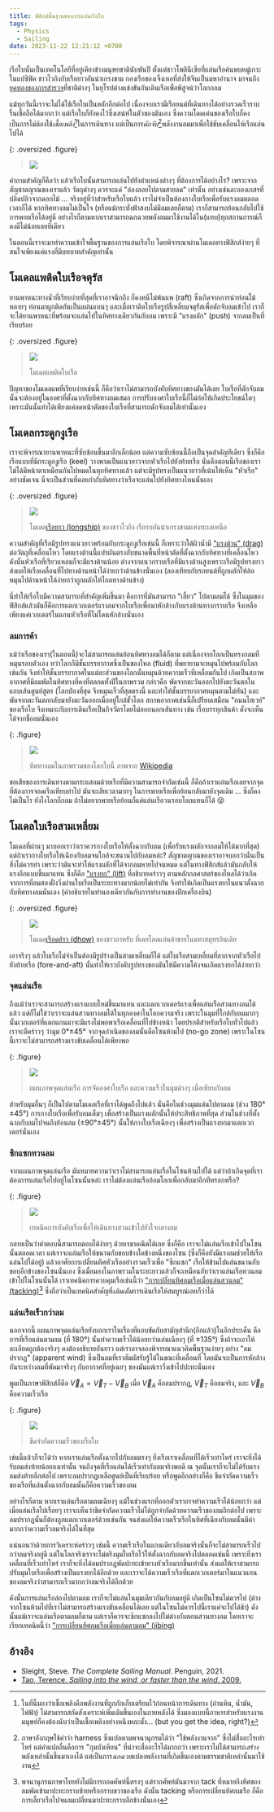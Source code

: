 ```yaml
---
title: ฟิสิกส์พื้นฐานของการแล่นเรือใบ
tags:
  - Physics
  - Sailing
date: 2023-11-22 12:21:12 +0700
---
```


เรือใบนั้นเป็นเทคโนโลยีที่อยู่เคียงข้างมนุษยชาตินับพันปี ตั้งแต่ชาวโพลินีเซียที่แล่นเรือค้นพบหมู่เกาะในแปซิฟิค ชาวไวกิงกับเรือยาวอันน่าเกรงขาม กองเรือของเจิ้งเหอที่ส่งให้จีนเป็นมหาอำนาจ มาจนถึง[ยุคทองของการสำรวจ][age of discovery]ที่ชาติต่างๆ ในยุโรปต่างแข่งขันกันเดินเรือเพื่อพิสูจน์ว่าโลกกลม

แม้ทุกวันนี้เราจะไม่ได้ใช้เรือใบเป็นหลักอีกต่อไป เนื่องจากเรามีเรือยนต์ที่เดินทางได้อย่างรวดเร็วราบรื่นเชื่อถือได้มากกว่า แต่เรือใบก็ยังคงไว้ซึ่งเสน่ห์ในตัวของมันเอง ซึ่งความโดดเด่นของเรือใบก็คงเป็นการไม่ต้องใช้*เชื้อเพลิง*[^1]ในการเดินทาง แต่เป็นการ*ดักจับ*[^2]พลังงานลมมาเพื่อใช้ขับเคลื่อนให้เรือแล่นไปได้

{: .oversized .figure}
> ![](/images/random/lego-tiny-ship.jpg)

คำถามสำคัญก็คือว่า แล้วเรือใบนั้นสามารถแล่นไปยังตำแหน่งต่างๆ ที่ต้องการได้อย่างไร? เพราะจากสัญชาตญาณของเราแล้ว วัตถุต่างๆ ควรจะแค่ "ล่องลอยไปตามสายลม" เท่านั้น อย่างเช่นละอองเกสรที่ปลิดปลิวจากดอกไม้ ... จริงอยู่ที่ว่าสำหรับเรือใบแล้ว เราไม่จำเป็นต้องกางใบเรือเพื่อรับแรงลมตลอดเวลาก็ได้ หากทิศทางลมไม่เป็นใจ (หรือแม้กระทั่งฟ้าสงบไม่มีลมเลยก็ตาม) เราก็สามารถย้อนกลับไปใช้การพายเรือได้อยู่ดี อย่างไรก็ตามหากเราสามารถฉกฉวยพลังลมมาใช้งานได้ใน(แทบ)ทุกสถานการณ์ก็คงดีไม่น้อยเลยทีเดียว

ในตอนนี้เราจะมาทำความเข้าใจพื้นฐานของการแล่นเรือใบ โดยพิจารณาผ่านโมเดลทางฟิสิกส์ง่ายๆ ที่สนใจเพียงแค่แรงที่มีบทบาทสำคัญเท่านั้น


## โมเดลแพติดใบเรือจตุรัส

ยานพาหนะทางน้ำที่เรียบง่ายที่สุดที่เราอาจนึกถึง ก็คงหนีไม่พ้นแพ (raft) ซึ่งเกิดจากการนำท่อนไม้หลายๆ ท่อนมาผูกติดกันเป็นแผ่นแบนๆ และเมื่อเราติดใบเรือรูปสี่เหลี่ยมจตุรัสเพื่อดักจับลมเข้าไป เราก็จะได้ยานพาหนะที่พร้อมจะแล่นไปในทิศทางเดียวกันกับลม เพราะมี "แรงผลัก" (push) จากลมเป็นที่เรียบร้อย

{: .oversized .figure}
> ![](/images/math/sailing/raft.png)
> 
> โมเดลแพติดใบเรือ

ปัญหาของโมเดลแพที่เรียบง่ายเช่นนี้ ก็คือว่าเราไม่สามารถบังคับทิศทางของมันได้เลย ใบเรือที่ดักจับลมนั้นจะต้องอยู่ในองศาที่ตั้งฉากกับทิศทางลมเสมอ การปรับองศาใบเรือนี้ก็ไม่ก่อให้เกิดประโยชน์ใดๆ เพราะมันนั้นทำได้เพียงแค่ลดหน้าตัดของใบเรือที่สามารถดักจับลมได้เท่านั้นเอง


## โมเดลกระดูกงูเรือ

เราจะพิจารณายานพาหนะที่ซับซ้อนขึ้นมาอีกเล็กน้อย แต่ความซับซ้อนนี้ถือเป็นจุดสำคัญทีเดียว ซึ่งก็คือเรือแบบที่มีกระดูกงูเรือ (keel) วางพาดเป็นแนวยาวจากหัวเรือไปยังท้ายเรือ นั่นคือตอนนี้เรือของเราไม่ได้มีหน้าตาเหมือนกันไปหมดในทุกทิศทางแล้ว แต่จะมีรูปทรงเป็นแนวยาวที่เน้นให้เห็น "หัวเรือ" อย่างชัดเจน นี่จะเป็นส่วนที่คอยกำกับทิศทางว่าเรือจะแล่นไปยังทิศทางไหนนั่นเอง

{: .oversized .figure}
> ![](/images/math/sailing/longship.png)
>
> โมเดล[เรือยาว (longship)][longship] ของชาวไวกิง เรือรบอันน่าเกรงขามแห่งทะเลเหนือ

ความสำคัญที่เรือมีรูปทรงแนวยาวพร้อมกับกระดูกงูเรือเช่นนี้ ก็เพราะว่าใต้ผิวน้ำมี ["แรงต้าน" (drag)][drag force] ต่อวัตถุที่เคลื่อนไหว โดยแรงต้านนี้แปรผันตรงกับขนาดพื้นที่หน้าตัดที่ตั้งฉากกับทิศทางที่เคลื่อนไหว ดังนั้นหัวเรือที่เรียวแหลมก็จะมีแรงต้านน้อย ต่างจากแนวกราบเรือที่มีแรงต้านสูงเพราะเรือมีรูปทรงยาว ส่งผลให้เรือเคลื่อนที่ไปทางด้านหน้าได้ง่ายกว่าด้านข้างนั่นเอง (ลองเทียบกับรถยนต์ที่ถูกผลักให้ล้อหมุนไปด้านหน้าได้ง่ายกว่าถูกผลักให้ไถลทางด้านข้าง)

นี่ทำให้เรือใบมีความสามารถที่สำคัญเพิ่มขึ้นมา คือการที่มันสามารถ "เลี้ยว" ไปตามลมได้ ซึ่งในมุมของฟิสิกส์แล้วมันก็คือการแตกเวกเตอร์แรงลมจากใบเรือเพื่อมาหักล้างกับแรงต้านทางกราบเรือ จึงเหลือเพียงแค่เวกเตอร์ในแกนหัวเรือที่ไม่โดนหักล้างนั่นเอง

### ลมการค้า

แม้ว่าเรือของเรา(ในตอนนี้)จะไม่สามารถแล่นย้อนทิศทางลมได้ก็ตาม แต่เนื่องจากโลกเป็นทรงกลมที่หมุนรอบตัวเอง ทว่าโลกก็มีชั้นบรรยากาศซึ่งเป็นของไหล (fluid) ที่พยายามจะหมุนไปพร้อมกับโลกเช่นกัน จึงทำให้ชั้นบรรยากาศในแต่ละส่วนของโลกนั้นหมุนด้วยความเร็วที่เหลื่อมกันไป เกิดเป็นสภาพอากาศที่มีลมพัดในทิศทางที่คงที่ตลอดทั้งปีในภาพรวม กล่าวคือ พัดจากตะวันออกไปยังตะวันตกในแถบเส้นศูนย์สูตร (โลกป่องที่สุด จึงหมุนเร็วที่สุดตรงนี้ และทำให้ชั้นบรรยากาศหมุนตามไม่ทัน) และพัดจากตะวันตกกลับมายังตะวันออกเมื่ออยู่ใกล้ขั้วโลก สภาพอากาศเช่นนี้ก็เปรียบเสมือน "ถนนไฮเวย์" ของเรือใบ จึงเหมาะกับการเดินเรือเป็นกิจวัตรโดยไม่ออกนอกเส้นทาง เช่น เรื่อบรรทุกสินค้า ดั่งจะเห็นได้จากชื่อลมนั่นเอง

{: .figure}

> ![](/images/math/sailing/tradewind.png)
>
> ทิศทางลมในภาพรวมของโลกใบนี้ ภาพจาก [Wikipedia][wiki image trade wind]

ขอเสียของการเดินทางตามกระแสลมด้วยเรือที่มีความสามารถจำกัดเช่นนี้ ก็คือถ้าเราแล่นเรือเลยจากจุดที่ต้องการจอดเรือเทียบท่าไป มันจะเสียเวลามากๆ ในการพายเรือเพื่อย้อนกลับมายังจุดเดิม ... ซึ่งก็คงไม่เป็นไร ยังไงโลกก็กลม ถ้าไม่อยากพายเรือย้อนก็แค่แล่นเรือวนรอบโลกแทนก็ได้ 😜


## โมเดลใบเรือสามเหลี่ยม

โมเดลที่ผ่านๆ มาบอกเราว่าเราควรกางใบเรือให้ตั้งฉากกับลม (เพื่อรับแรงผลักจากลมให้ได้มากที่สุด) แต่ถ้าเรากางใบเรือให้เฉียงกับลมจนใกล้จะขนานไปกับลมหล่ะ? สัญชาตญาณของเราอาจบอกว่านั่นเป็นสิ่งไม่ควรทำ เพราะว่ามันจะทำให้แรงผลักที่ได้จากลมหายไปจนหมด แต่ในทางฟิสิกส์แล้วมันกลับให้แรงอีกแบบขึ้นมาแทน ซึ่งก็คือ ["แรงยก" (lift)][lift force] ที่อธิบายคร่าวๆ ตามหลักกลศาสตร์ของไหลได้ว่าเกิดจากการที่ลมสองฝั่งวิ่งผ่านใบเรือเป็นระยะทางมากน้อยไม่เท่ากัน จึงทำให้เกิดเป็นแรงยกในแนวตั้งฉากกับทิศทางลมนั่นเอง (คำอธิบายในทำนองเดียวกันกับการทำงานของปีกเครื่องบิน)

{: .oversized .figure}
> ![](/images/math/sailing/dhow.png)
>
> โมเดล[เรือดฮ์าว (dhow)][dhow] ของชาวอาหรับ ที่เคยโลดแล่นค้าขายในมหาสมุทรอินเดีย

เอาจริงๆ แล้วใบเรือไม่จำเป็นต้องมีรูปร่างเป็นสามเหลี่ยมก็ได้ แต่ใบเรือสามเหลี่ยมที่ลากจากหัวเรือไปยังท้ายเรือ (fore-and-aft) นั้นทำให้เราบังคับรูปทรงของมันให้มีความโค้งจนเกิดแรงยกได้ง่ายกว่า

### จุดแล่นเรือ

ถึงแม้ว่าเราจะสามารถสร้างแรงแบบใหม่ขึ้นมาแทน และแตกเวกเตอร์แรงเพื่อแล่นเรือสวนทางลมได้แล้ว แต่ก็ไม่ใช่ว่าเราจะแล่นสวนทางลมได้ในทุกองศาในโลกความจริง เพราะในมุมที่ใกล้กับลมมากๆ นั้นเวกเตอร์ที่แตกแกนมาจะมีแรงไม่พอพาเรือเคลื่อนที่ไปข้างหน้า โดยปรกติสำหรับเรือใบทั่วไปแล้ว เราจะตีคร่าวๆ ว่ามุม 0°±45° จากจุดกำเนิดของลมนั้นคือโซนห้ามไป (no-go zone) เพราะในโซนนี้เราจะไม่สามารถสร้างแรงขับเคลื่อนได้เพียงพอ

{: .figure}
> ![](/images/math/sailing/speed-predict.png)
>
> แผนภาพจุดแล่นเรือ การจัดองศาใบเรือ และความเร็วในมุมต่างๆ เมื่อเทียบกับลม

สำหรับมุมอื่นๆ ก็เป็นไปตามโมเดลเรือที่เราได้พูดถึงไปแล้ว นั่นคือในช่วงมุมแล่นไปตามลม (ช่วง 180°±45°) การกางใบเรือเพื่อรับลมเต็มๆ เพื่อสร้างเป็นแรงผลักนั้นให้ประสิทธิภาพที่สุด ส่วนในช่วงที่ตั้งฉากกับลมไปจนถึงย้อนลม (±90°±45°) นั้นให้กางใบเรือเฉียงๆ เพื่อสร้างเป็นแรงยกมาแตกเวกเตอร์นั่นเอง

### ซิกแซกทวนลม

จากแผนภาพจุดแล่นเรือ มันหมายความว่าเราไม่สามารถแล่นเรือในโซนห้ามไปได้ แต่ว่าถ้าเกิดจุดที่เราต้องการแล่นเรือไปอยู่ในโซนนั้นหล่ะ เราไม่ต้องแล่นเรืออ้อมโลกเพื่อกลับมาอีกทีหรอกหรือ?

{: .figure}
> ![](/images/math/sailing/tacking.png)
>
> เทคนิคการบังคับเรือเพื่อให้เดินทางสวนเข้าไปยังใจกลางลม

กลายเป็นว่าคำตอบนี้สามารถตอบได้ง่ายๆ ด้วยเรขาคณิตได้เลย ซึ่งก็คือ เราจะไม่แล่นเรือเข้าไปในโซนนั้นตลอดเวลา แต่เราจะแล่นเรือให้ขนานกับขอบข้างใดข้างหนึ่งของโซน (ซึ่งก็คือยังมีแรงลมช่วยให้เรือแล่นไปได้อยู่) แล้วอาศัยการเปลี่ยนทิศหัวเรืออย่างรวดเร็วเพื่อ "ซิกแซก" เรือให้ข้ามไปแล่นขนานกับขอบอีกข้างของโซนนั่นเอง ซึ่งเมื่อมองในภาพรวมในระยะยาวแล้วก็จะเหมือนกับว่าเราแล่นเรือทวนลมเข้าไปในโซนนั้นได้ เราเทคนิคการควบคุมเรือเช่นนี้ว่า ["การเปลี่ยนทิศลมเรือเมื่อแล่นสวนลม" (tacking)][tacking][^3] ซึ่งถือว่าเป็นเทคนิคสำคัญที่*เติมเต็ม*การเดินเรือให้สมบูรณ์เลยก็ว่าได้

### แล่นเรือเร็วกว่าลม

นอกจากนี้ แผนภาพจุดแล่นเรือยังบอกเราในเรื่องที่แอบขัดกับสามัญสำนึก(อีกแล้ว)ในอีกประเด็น คือ การที่เรือแล่นตามลม (ที่ 180°) นั้นทำความเร็วได้น้อยกว่าแล่นเฉียงๆ (ที่ ±135°) ซึ่งถ้าจะเอาให้ละเอียดถูกต้องจริงๆ คงต้องอธิบายกันยาว แต่เราอาจลองพิจารณาแนวคิดพื้นฐานง่ายๆ อย่าง "ลมปรากฏ" (apparent wind) ซึ่งเป็นลมที่เราสัมผัสรับรู้ได้ในขณะที่เคลื่อนที่ โดยมันจะเป็นการหักล้างกันระหว่างลมที่พัดมาจริงๆ กับอากาศที่อยู่เฉยๆ ของมันแต่เราวิ่งเข้าไปปะทะนั่นเอง

พูดเป็นภาษาฟิสิกส์ก็คือ $\vec{V}_A = \vec{V}_T - \vec{V}_B$ เมื่อ $\vec{V}_A$ คือลมปรากฏ, $\vec{V}_T$ คือลมจริง, และ $\vec{V}_B$ คือความเร็วเรือ

{: .figure}
> ![](/images/math/sailing/speed-limit.png)
>
> ขีดจำกัดความเร็วของเรือใบ

เช่นนี้แล้วก็จะได้ว่า หากเราแล่นเรือตั้งฉากไปกับลมตรงๆ ยิ่งเรือเราเคลื่อนที่ได้เร็วเท่าไหร่ เราจะยิ่งได้รับลมส่งท้ายน้อยลงเท่านั้น จนถึงจุดที่เรือแล่นได้เร็วเท่ากับลมจริงพอดี ณ จุดนั้นเราก็จะไม่ได้รับแรงลมส่งท้ายอีกต่อไป เพราะลมปรากฏเหลือศูนย์เป็นที่เรียบร้อย หรือพูดอีกอย่างก็คือ ขีดจำกัดความเร็วของเรือที่แล่นตั้งฉากกับลมนั้นก็คือความเร็วของลม

อย่างไรก็ตาม หากเราแล่นเรือตามลมเฉียงๆ แม้ในช่วงแรกที่ออกตัวเราอาจทำความเร็วได้น้อยกว่า แต่เมื่อแล่นเรือไปเรื่อยๆ เราจะเห็นว่าขีดจำกัดความเร็วไม่ได้ถูกจำกัดด้วยความเร็วของลมอีกต่อไป เพราะลมปรากฏนั้นก็ต้องถูกแตกเวกเตอร์ด้วยเช่นกัน จนส่งผลให้ความเร็วเรือในทิศที่เฉียงกับลมนั้นมีค่ามากกว่าความเร็วลมจริงได้ในที่สุด

แน่นอนว่าด้วยการวิเคราะห์คร่าวๆ เช่นนี้ ความเร็วเรือในแกนเดียวกับลมจริงนั้นก็จะไม่สามารถเร็วไปกว่าลมจริงอยู่ดี แต่ในโลกจริงเราจะไม่ตรึงมุมใบเรือไว้ให้ตั้งฉากกับลมจริงไปตลอดเช่นนี้ เพราะยิ่งเราเคลื่อนที่เร็วเท่าไหร่ เราก็จะยิ่งได้ลมปรากฎพัดปะทะเข้าทางหัวเรือมากขึ้นเท่านั้น ส่งผลให้เราสามารถปรับมุมใบเรือเพื่อสร้างเป็นแรงยกได้อีกด้วย และเราจะได้ความเร็วเรือที่แตกเวกเตอร์มาในแนวแกนของลมจริงว่าสามารถเร็วมากกว่าลมจริงได้อีกด้วย

ดังนั้นการแล่นเรือล่องไปตามลม เราก็จะไม่แล่นในมุมเดียวกันกับลมอยู่ดี เกิดเป็นโซนไม่ควรไป (ต่างจากโซนห้ามไปที่เราไม่สามารถสร้างแรงขับเคลื่อนได้เลย แต่ในโซนไม่ควรไปนี้เราแค่จะไปได้ช้า) ดังนั้นแม้เราจะแล่นเรือตามลมก็ตาม แต่เราก็ควรจะซิกแซกลงไปไม่ต่างกับตอนสวนทางลม โดยเราจะเรียกเทคนิคนี้ว่า ["การเปลี่ยนทิศลมเรือเมื่อแล่นตามลม" (jibing)][jibe]


## อ้างอิง

- Sleight, Steve. *The Complete Sailing Manual*. Penguin, 2021.
- [Tao, Terence. *Sailing into the wind, or faster than the wind*. 2009.](https://terrytao.wordpress.com/2009/03/23/sailing-into-the-wind-or-faster-than-the-wind/)



[^1]:ในที่นี้มองว่าเชื้อเพลิงคือพลังงานที่ถูกกักเก็บเตรียมไว้ก่อนหน้าการเดินทาง (ถ่านหิน, น้ำมัน, ไฟฟ้า) ไม่สามารถสกัดสังเคราะห์เพิ่มเติมขึ้นเองในภายหลังได้ ซึ่งมองแบบนี้อาหารสำหรับแรงงานมนุษย์ก็คงต้องนับว่าเป็นเชื้อเพลิงอย่างหนึงหละมั้ง... (but you get the idea, right?)
[^2]: ภาษาอังกฤษใช้คำว่า harness ซึ่งแปลตามพจนานุกรมได้ว่า "ใช้พลังงานจาก" ซึ่งไม่สื่ออะไรเท่าไหร่ แต่คำแปลอื่นคือการ "กุมบังเหียน" ที่น่าจะสื่ออะไรได้มากกว่า เพราะเราไม่ได้สามารถ*สร้าง*พลังเหล่านั้นขึ้นมาเองได้ แต่เป็นการ*ฉกฉวย*แปลงพลังงานที่เกิดขึ้นเองตามธรรมชาติเหล่านั้นมาใช้งาน
[^3]: พจนานุกรมภาษาไทยยังไม่มีการถอดศัพท์นี้ตรงๆ แต่รากศัพท์มันมาจาก tack ที่หมายถึงทิศของลมพัดเข้ามาปะทะกราบซ้ายหรือกราบขวาของเรือ ดังนั้น tacking หรือการเปลี่ยนทิศลมเรือ ก็คือการเลี้ยวเรือไปจนลมเปลี่ยนมาปะทะกราบอีกข้างนั่นเอง


[wiki image trade wind]: //commons.wikimedia.org/wiki/File:Earth_Global_Circulation_-_en.svg
[age of discovery]: //en.wikipedia.org/wiki/Age_of_Discovery

[longship]: //en.wikipedia.org/wiki/Longship
[dhow]: //en.wikipedia.org/wiki/Dhow

[drag force]: //en.wikipedia.org/wiki/Drag_(physics)
[lift force]: //en.wikipedia.org/wiki/Lift_(force)
[tacking]: //en.wikipedia.org/wiki/Tacking_(sailing)
[jibe]: //en.wikipedia.org/wiki/Jibe